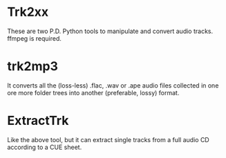 Trk2xx
======

These are two P.D. Python tools to manipulate and convert audio tracks. ffmpeg is required.

trk2mp3
=======

It converts all the (loss-less) .flac, .wav or .ape audio files collected in one ore more folder trees into another (preferable, lossy) format.


ExtractTrk
==========

Like the above tool, but it can extract single tracks from a full audio CD according to a CUE sheet.

